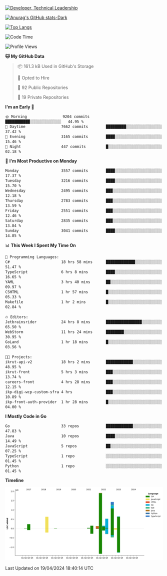 <div>
  <a href="https://www.linkedin.com/in/arielpineiro/" target="_blank" rel="nofollow noopener noreferrer">
    <img src="https://img.shields.io/badge/-LinkedIn-%230077B5?style=for-the-badge&logo=linkedin&logoColor=white" alt="Developer, Technical Leadership" title="Ariel Piñeiro">
  </a>
</div>

[![Anurag's GitHub stats-Dark](https://github-readme-stats.vercel.app/api?username=arielsrv&show_icons=true&theme=dark#gh-dark-mode-only)](https://github.com/anuraghazra/github-readme-stats#gh-dark-mode-only)

[![Top Langs](https://github-readme-stats.vercel.app/api/top-langs/?username=arielsrv&layout=compact&langs_count=10&theme=dark#gh-dark-mode-only)](https://github.com/anuraghazra/github-readme-stats&theme=dark#gh-dark-mode-only)

<!--START_SECTION:waka-->
![Code Time](http://img.shields.io/badge/Code%20Time-815%20hrs-blue)

![Profile Views](http://img.shields.io/badge/Profile%20Views-1-blue)

**🐱 My GitHub Data** 

> 📦 161.3 kB Used in GitHub's Storage 
 > 
> 💼 Opted to Hire
 > 
> 📜 92 Public Repositories 
 > 
> 🔑 19 Private Repositories 
 > 
**I'm an Early 🐤** 

```text
🌞 Morning                9204 commits        ███████████░░░░░░░░░░░░░░   44.95 % 
🌆 Daytime                7662 commits        █████████░░░░░░░░░░░░░░░░   37.42 % 
🌃 Evening                3165 commits        ████░░░░░░░░░░░░░░░░░░░░░   15.46 % 
🌙 Night                  447 commits         █░░░░░░░░░░░░░░░░░░░░░░░░   02.18 % 
```
📅 **I'm Most Productive on Monday** 

```text
Monday                   3557 commits        ████░░░░░░░░░░░░░░░░░░░░░   17.37 % 
Tuesday                  3216 commits        ████░░░░░░░░░░░░░░░░░░░░░   15.70 % 
Wednesday                2495 commits        ███░░░░░░░░░░░░░░░░░░░░░░   12.18 % 
Thursday                 2783 commits        ███░░░░░░░░░░░░░░░░░░░░░░   13.59 % 
Friday                   2551 commits        ███░░░░░░░░░░░░░░░░░░░░░░   12.46 % 
Saturday                 2835 commits        ███░░░░░░░░░░░░░░░░░░░░░░   13.84 % 
Sunday                   3041 commits        ████░░░░░░░░░░░░░░░░░░░░░   14.85 % 
```


📊 **This Week I Spent My Time On** 

```text
💬 Programming Languages: 
C#                       18 hrs 58 mins      █████████████░░░░░░░░░░░░   51.47 % 
TypeScript               6 hrs 8 mins        ████░░░░░░░░░░░░░░░░░░░░░   16.65 % 
YAML                     3 hrs 40 mins       ██░░░░░░░░░░░░░░░░░░░░░░░   09.97 % 
CSHTML                   1 hr 57 mins        █░░░░░░░░░░░░░░░░░░░░░░░░   05.33 % 
Makefile                 1 hr 2 mins         █░░░░░░░░░░░░░░░░░░░░░░░░   02.84 % 

🔥 Editors: 
Jetbrainsrider           24 hrs 8 mins       ████████████████░░░░░░░░░   65.50 % 
WebStorm                 11 hrs 24 mins      ████████░░░░░░░░░░░░░░░░░   30.95 % 
GoLand                   1 hr 18 mins        █░░░░░░░░░░░░░░░░░░░░░░░░   03.56 % 

🐱‍💻 Projects: 
ikrut-api-v2             18 hrs 2 mins       ████████████░░░░░░░░░░░░░   48.95 % 
ikrut-front              5 hrs 3 mins        ███░░░░░░░░░░░░░░░░░░░░░░   13.74 % 
careers-front            4 hrs 28 mins       ███░░░░░░░░░░░░░░░░░░░░░░   12.15 % 
ikp-digi-wcp-custom-sfra 4 hrs               ███░░░░░░░░░░░░░░░░░░░░░░   10.89 % 
ikp-front-auth-provider  1 hr 28 mins        █░░░░░░░░░░░░░░░░░░░░░░░░   04.00 % 
```

**I Mostly Code in Go** 

```text
Go                       33 repos            ████████████░░░░░░░░░░░░░   47.83 % 
Java                     10 repos            ████░░░░░░░░░░░░░░░░░░░░░   14.49 % 
JavaScript               5 repos             ██░░░░░░░░░░░░░░░░░░░░░░░   07.25 % 
TypeScript               1 repo              ░░░░░░░░░░░░░░░░░░░░░░░░░   01.45 % 
Python                   1 repo              ░░░░░░░░░░░░░░░░░░░░░░░░░   01.45 % 
```



**Timeline**

![Lines of Code chart](https://raw.githubusercontent.com/arielsrv/arielsrv/main/assets/bar_graph.png)


 Last Updated on 19/04/2024 18:40:14 UTC
<!--END_SECTION:waka-->
